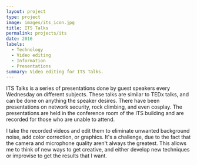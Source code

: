 ```yaml
---
layout: project
type: project
image: images/its_icon.jpg
title: ITS Talks
permalink: projects/its
date: 2016
labels:
  - Technology
  - Video editing
  - Information
  - Presentations
summary: Video editing for ITS Talks.
---
```


ITS Talks is a series of presentations done by guest speakers every Wednesday on different subjects.  These talks are similar to TEDx talks, and can be done on anything the speaker desires.  There have been presentations on network security, rock climbing, and even cosplay.  The presentations are held in the conference room of the ITS building and are recorded for those who are unable to attend.

I take the recorded videos and edit them to eliminate unwanted background noise, add color correction, or graphics.  It's a challenge, due to the fact that the camera and microphone quality aren't always the greatest.  This allows me to think of new ways to get creative, and either develop new techniques or improvise to get the results that I want.
